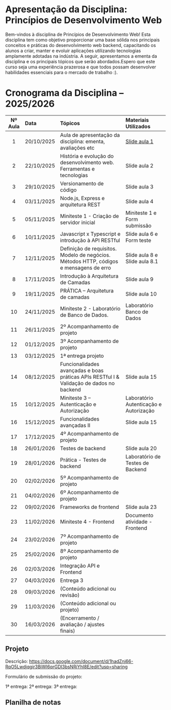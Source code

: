 # Apresentação da Disciplina: Princípios de Desenvolvimento Web

Bem-vindos à disciplina de Princípios de Desenvolvimento Web! Esta disciplina tem como objetivo proporcionar uma base sólida nos principais conceitos e práticas do desenvolvimento web backend, capacitando os alunos a criar, manter e evoluir aplicações utilizando tecnologias amplamente adotadas na indústria. A seguir, apresentamos a ementa da disciplina e os principais tópicos que serão abordados.Espero que este curso seja uma experiência prazerosa e que todos possam desenvolver habilidades essenciais para o mercado de trabalho :).

# Cronograma da Disciplina – 2025/2026

| Nº Aula | Data       | Tópicos                                                                 | Materiais Utilizados |
|:--------:|:-----------|:------------------------------------------------------------------------|:---------------------|
| 1 | 20/10/2025 | Aula de apresentação da disciplina: ementa, avaliações etc | [Slide aula 1](https://docs.google.com/presentation/d/16k0dXuEQPTFzzKPny_Uda1uFE8V0BIC-/edit?usp=sharing&ouid=113884329448078609087&rtpof=true&sd=true) |
| 2 | 22/10/2025 | História e evolução do desenvolvimento web. Ferramentas e tecnologias | Slide aula 2 |
| 3 | 29/10/2025 | Versionamento de código | Slide aula 3 |
| 4 | 03/11/2025 | Node.js, Express e arquitetura REST | Slide aula 4 |
| 5 | 05/11/2025 | Miniteste 1 - Criação de servidor inicial | Miniteste 1 e Form submissão |
| 6 | 10/11/2025 | Javascript x Typescript e introdução à API RESTful | Slide aula 6 e Form teste |
| 7 | 12/11/2025 | Definição de requisitos. Modelo de negócios. Métodos HTTP, códigos e mensagens de erro | Slide aula 8 e Slide aula 8.1 |
| 8 | 17/11/2025 | Introdução à Arquitetura de Camadas | Slide aula 9 |
| 9 | 19/11/2025 | PRÁTICA – Arquitetura de camadas | Slide aula 10 |
| 10 | 24/11/2025 | Miniteste 2 - Laboratório de Banco de Dados. | Laboratório Banco de Dados |
| 11 | 26/11/2025 | 2º Acompanhamento de projeto |  |
| 12 | 01/12/2025 | 3º Acompanhamento de projeto |  |
| 13 | 03/12/2025 | 1ª entrega projeto | |
| 14 | 08/12/2025 | Funcionalidades avançadas e boas práticas APIs RESTful I & Validação de dados no backend | Slide aula 15 |
| 15 | 10/12/2025 | Miniteste 3 – Autenticação e Autorização | Laboratório Autenticação e Autorização |
| 16 | 15/12/2025 | Funcionalidades avançadas II | Slide aula 15 |
| 17 | 17/12/2025 | 4º Acompanhamento de projeto |  |
| 18 | 26/01/2026 | Testes de backend | Slide aula 20 |
| 19 | 28/01/2026 | Prática - Testes de backend | Laboratório de Testes de Backend |
| 20 | 02/02/2026 | 5º Acompanhamento de projeto |  |
| 21 | 04/02/2026 | 6º Acompanhamento de projeto |  |
| 22 | 09/02/2026 | Frameworks de frontend | Slide aula 23 |
| 23 | 11/02/2026 | Miniteste 4 - Frontend | Documento atividade - Frontend |
| 24 | 23/02/2026 | 7º Acompanhamento de projeto |  |
| 25 | 25/02/2026 | 8º Acompanhamento de projeto |  |
| 26 | 02/03/2026 | Integração API e Frontend |  |
| 27 | 04/03/2026 | Entrega 3 |  |
| 28 | 09/03/2026 | (Conteúdo adicional ou revisão) |  |
| 29 | 11/03/2026 | (Conteúdo adicional ou projeto) |  |
| 30 | 16/03/2026 | (Encerramento / avaliação / ajustes finais) |  |


## Projeto

Descrição: https://docs.google.com/document/d/1hadZnj66-RqO5Lwdjqgir3BiWl6qrGDI3bsNRiYhI8E/edit?usp=sharing

Formulário de submissão do projeto: 

1ª entrega:
2ª entrega: 
3ª entrega:

## Planilha de notas













